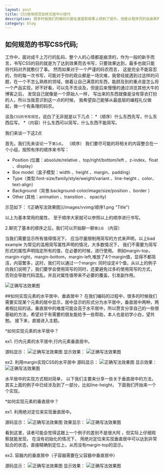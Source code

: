 ```yaml
---
layout: post
title: CSS使用规范及样式居中小技巧
description: 很多时候我们的编码只是在速度和效果上得到了提升，但是从程序员的自身素养来说我们还是有很多地方需要改进。
category: blog
---
```


## 如何规范的书写CSS代码;

工作中，面对成千上万行的乱码，整个人的心情都是崩溃的，作为一般的新手而言，书写CSS的目的就是为了达到效果而去书写，只要效果达到，最多也就只能将代码对齐就敷衍了事。
然而如果对于一个严谨的码农而言， 这是完全不能容忍的，你的每一次书写，可能对于你的观众都是一场灾难，我曾经就遇到过这样的问题，在一个不怎么熟练的领域，做着让自己满意的东西，能顾及到的重点是怎么将一个产品实现，好不好看，可以先不去谈及，但是后来慢慢的通过浏览其他大牛的博客之后， 发现自己就像是一个原始人一样， 写出来的东西就像是没有穿衣打扮的人，所以当我意识到这一点的时候， 我希望自己能够从最底层的编程礼仪做起，做一个有条理的码农。


谈及`CSS的书写规范`，说白了无非就是以下几点：
*（顺序）什么东西先写，什么东西后写。
*（内容）什么东西可以简写，什么东西不能简写。

我们来谈一下这2点

首先，我们先来谈论一下`第1点`。
（顺序）
我们要尽可能的将相关的内容整合在一个小组，按照有序的顺序来书写：
<ul>
    <li>Position (位置：absolute/relative 、top/right/bottom/left 、z-index、float 、display）</li>
    <li>Box model（盒子模型：width 、height 、margin、padding）</li>
    <li>Type（类型:font-size/family/style/weight/variant 、line-height 、color、text-align）</li>
    <li>Background（背景:background-color/image/size/position  、border ）</li>
    <li>Other (其他：animation 、transition 、 opacity)</li>
</ul>
示范如下：
![正确写法效果图](/images/vvimg/顺序1.png "Title")

以上为基本常用的属性， 至于顺序大家就可以参照以上的顺序进行书写。


2.聊完了基本的顺序之后，我们可以开始聊一聊`第2点`
（内容）

当我们需要显示所有值得情况下， 应当尽量限制用简写的方式来声明，以上bad example 为常见的滥用简写属性声明的情况，大多数情况下， 我们不需要为简写形式的属性声明指定所有的值，在必要的时候，进行使用。
例如margin-top，margin-right，margin-bottom，margin-left,堆放了4个margin值，显得不都简洁，内容繁多，这时，我们可以通过一个margin: 同时设定4个值，从以上的例子向我们说明了，我们要学会使用简写的同时，还要避免过多的使用简写的方式， 否则会导致代码混乱。并且对属性值带来不必要的覆盖，引发副作用。

![正确写法效果图](/images/vvimg/顺序2.png "Title")



##如何实现元素的水平居中、垂直居中？
在我们编码的过程中，很多的时候我们需要实现某个元素的居中显示，居中显示的形式分为水平居中，垂直居中两种，两者相比较的话，垂直居中的难度可能会高于水平居中，所以赘言分享自己的一些很基础的方法，希望对于有需要的朋友能给予一些帮助，本人也是初学小白，望共勉。
接下来，直接进入主题。

*如何实现元素的水平居中？

ex1. 行内元素的水平居中,行内元素垂直居中。

 源码显示：
 ![正确写法效果图](/images/vvimg/jz.png "Title")
 显示效果：
 ![正确写法效果图](/images/vvimg/jz2.png "Title")

ex2. 利用margin实现CSS的水平居中
 源码显示：
  ![正确写法效果图](/images/vvimg/jz3.png "Title")
 显示效果：
 ![正确写法效果图](/images/vvimg/jz4.png "Title")

 水平居中的实现方式相对简单， 以下我们主要来分享一些关于垂直居中的方法， 其实上面的例子中已经涉及到了一部分，比如line-height， 下面我们开始来一个个实现。



 *如何实现元素的垂直居中？

ex1. 利用绝对定位来实现垂直居中。

 源码显示：
 ![正确写法效果图](/images/vvimg/jz5.png "Title")
 效果显示：
 ![正确写法效果图](/images/vvimg/jz6.png "Title")

看到这里，读者可能会觉得这跟上一个例子的差别不是很大阿 ，但实际上仔细观察就能发现， 在没有初始化的情况下， 用绝对定位来实现垂直居中可以达到非常贴合的状态，直接精确到定位上，从而没有margin-top的显示。

ex2. 容器内的垂直居中（子容器需要在父容器中垂直居中）

 源码显示：
![正确写法效果图](/images/vvimg/jz7.png "Title")
 显示效果：
![正确写法效果图](/images/vvimg/jz8.png "Title")


   



